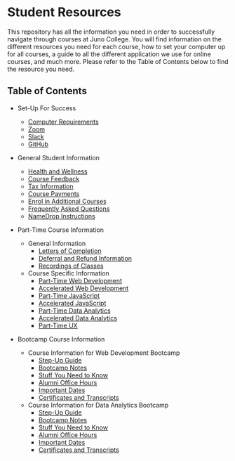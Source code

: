 # Student Resources
This repository has all the information you need in order to successfully navigate through courses at Juno College. You will find information on the different resources you need for each course, how to set your computer up for all courses, a guide to all the different application we use for online courses, and much more. Please refer to the Table of Contents below to find the resource you need. 

## Table of Contents

- Set-Up For Success
  - [Computer Requirements](./computer-requirements.md) 
  - [Zoom](./Zoom.md)
  - [Slack](./Slack.md)
  - [GitHub](./GitHub.md)
- General Student Information
  - [Health and Wellness](./health.md)
  - [Course Feedback](./course-feedback.md)
  - [Tax Information](./tax-information.md)
  - [Course Payments](./invoices.md)
  - [Enrol in Additional Courses](./enrol-for-courses.md)
  - [Frequently Asked Questions](./faq.md)
  - [NameDrop Instructions](./namedrop.md)
- Part-Time Course Information
  - General Information
       - [Letters of Completion](./letter-of-completion.md)
       - [Deferral and Refund Information](./deferral.md)
       - [Recordings of Classes](./recordings.md)
  - Course Specific Information
       - [Part-Time Web Development](./part-time-web-development.md)
       - [Accelerated Web Development](./accelerated-web-development.md)
       - [Part-Time JavaScript](./part-time-javascript.md)
       - [Accelerated JavaScript](./accelerated-javascript.md)
       - [Part-Time Data Analytics](./part-time-data.md)
       - [Accelerated Data Analytics](./accelerated-data.md)
       - [Part-Time UX](./ux.md)

- Bootcamp Course Information
   - Course Information for Web Development Bootcamp
       - [Step-Up Guide](./Setup-Guide-WD-Bootcamp.md)
       - [Bootcamp Notes](https://github.com/HackerYou/bootcamp-notes)
       - [Stuff You Need to Know](https://github.com/HackerYou/bootcamp-notes/tree/main/stuff-you-need-to-know)
       - [Alumni Office Hours](./alumni-office-hours.md)
       - [Important Dates](https://github.com/HackerYou/bootcamp-notes/blob/main/stuff-you-need-to-know/important-dates.md)
       - [Certificates and Transcripts](./certificates-transcripts.md)
   - Course Information for Data Analytics Bootcamp
       - [Step-Up Guide](./Setup-Guide-DA-Bootcamp.md)
       - [Bootcamp Notes](https://github.com/HackerYou/data-bootcamp-notes)
       - [Stuff You Need to Know](https://github.com/HackerYou/data-bootcamp-notes/tree/main/stuff-you-need-to-know)
       - [Alumni Office Hours](./alumni-office-hours.md)
       - [Important Dates](https://github.com/HackerYou/data-bootcamp-notes/blob/main/stuff-you-need-to-know/important-dates.md)
       - [Certificates and Transcripts](./certificates-transcripts.md)
  
